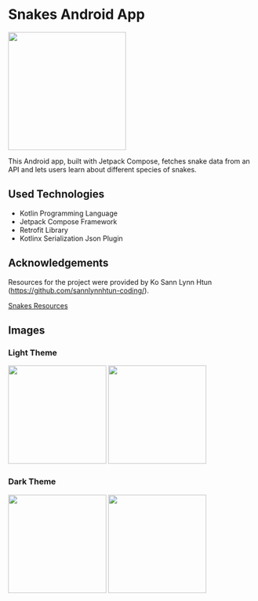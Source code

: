 # Snakes Android App

<img width="240" height="240" src="https://github.com/user-attachments/assets/8c00f121-c020-480d-8de1-d80d929e968a" />

This Android app, built with Jetpack Compose, fetches snake data from an API and lets users learn about different species of snakes.

## Used Technologies

- Kotlin Programming Language
- Jetpack Compose Framework
- Retrofit Library
- Kotlinx Serialization Json Plugin

## Acknowledgements

Resources for the project were provided by Ko Sann Lynn Htun (https://github.com/sannlynnhtun-coding/).

[Snakes Resources](https://github.com/burma-project-ideas/snakes)

## Images

### Light Theme

<img width="200" src="https://github.com/user-attachments/assets/1b156279-b0e0-48b4-9d78-12baeff65159" />

<img width="200" src="https://github.com/user-attachments/assets/0fde82d1-799f-4338-aa35-d0d794c22c8f" />

### Dark Theme

<img width="200" src="https://github.com/user-attachments/assets/934b696a-d8a0-4a31-83b3-061217b84d44" />

<img width="200" src="https://github.com/user-attachments/assets/6c70495a-0d9e-4d5e-9320-8fb22b5f5048" />
